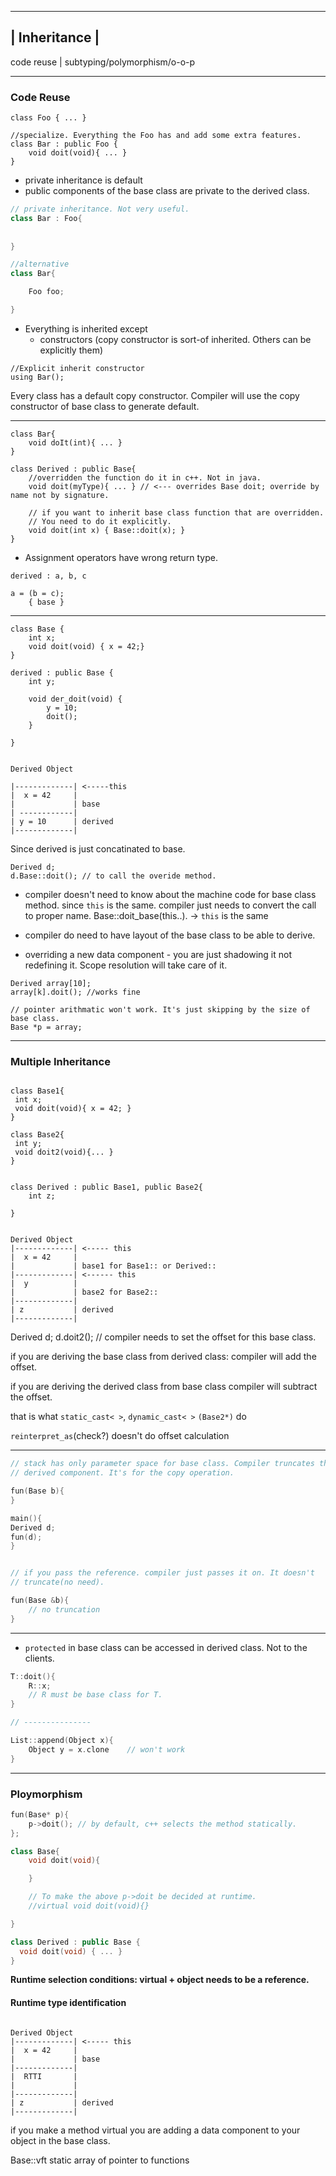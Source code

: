 --------------
| Inheritance |
--------------

code reuse |  subtyping/polymorphism/o-o-p

---

### Code Reuse

```
class Foo { ... }

//specialize. Everything the Foo has and add some extra features.
class Bar : public Foo {
    void doit(void){ ... }
}
```

* private inheritance is default
 * public components of the base class are private to the derived class.
```C++
// private inheritance. Not very useful.
class Bar : Foo{
    
    
}

//alternative
class Bar{

    Foo foo;    

}
```

* Everything is inherited except 
    * constructors (copy constructor is sort-of inherited. Others can be
      explicitly them)

```
//Explicit inherit constructor
using Bar();
```

Every class has a default copy constructor. Compiler will use the copy
constructor of base class to generate default.

---

```
class Bar{
    void doIt(int){ ... }
}

class Derived : public Base{
    //overridden the function do it in c++. Not in java.
    void doit(myType){ ... } // <--- overrides Base doit; override by name not by signature.

    // if you want to inherit base class function that are overridden.
    // You need to do it explicitly.
    void doit(int x) { Base::doit(x); }
}
```

* Assignment operators have wrong return type.
```
derived : a, b, c

a = (b = c);
    { base }
```
---

```
class Base {
    int x;
    void doit(void) { x = 42;}
}

derived : public Base {
    int y;    

    void der_doit(void) {
        y = 10;
        doit();
    }

}
```

```

Derived Object

|-------------| <-----this
|  x = 42     |
|             | base
| ------------|
| y = 10      | derived
|-------------|
```

Since derived is just concatinated to base.

```
Derived d;
d.Base::doit(); // to call the overide method.
```

* compiler doesn't need to know about the machine code for base class
  method. since `this` is the same. compiler just needs to convert the call to
  proper name. Base::doit_base(this..). -> `this` is the same

* compiler do need to have layout of the base class to be able to
  derive.


* overriding a new data component - you are just shadowing it not
  redefining it. Scope resolution will take care of it.

```
Derived array[10];
array[k].doit(); //works fine

// pointer arithmatic won't work. It's just skipping by the size of base class.
Base *p = array; 
```
---

### Multiple Inheritance

```

class Base1{
 int x;
 void doit(void){ x = 42; }    
}

class Base2{
 int y;
 void doit2(void){... }    
}


class Derived : public Base1, public Base2{
    int z;    

}

```

```

Derived Object
|-------------| <----- this
|  x = 42     |
|             | base1 for Base1:: or Derived::
|-------------| <------ this
|  y          |
|             | base2 for Base2::
|-------------|
| z           | derived
|-------------|
```

Derived d;
d.doit2(); // compiler needs to set the offset for this base class.

if you are deriving the base class from derived class: compiler will add
    the offset.

if you are deriving the derived class from base class compiler will
    subtract the offset.

that is what `static_cast< >`, `dynamic_cast< >` `(Base2*)` do

`reinterpret_as`(check?) doesn't do offset calculation

---

```C++
// stack has only parameter space for base class. Compiler truncates the
// derived component. It's for the copy operation.

fun(Base b){
}

main(){
Derived d;
fun(d);    
}


// if you pass the reference. compiler just passes it on. It doesn't
// truncate(no need).

fun(Base &b){
    // no truncation
}
```

---

* `protected` in base class can be accessed in derived class. Not to the clients.

```C++
T::doit(){
    R::x;
    // R must be base class for T.
}

// ---------------

List::append(Object x){
    Object y = x.clone    // won't work
}

```

---

### Ploymorphism

```C++
fun(Base* p){
    p->doit(); // by default, c++ selects the method statically. 
};

class Base{
    void doit(void){       

    }

    // To make the above p->doit be decided at runtime.
    //virtual void doit(void){}

}

class Derived : public Base {
  void doit(void) { ... }  
}

```

**Runtime selection conditions: virtual + object needs to be a reference.**


#### Runtime type identification

```

Derived Object
|-------------| <----- this
|  x = 42     |
|             | base
|-------------| 
|  RTTI       |
|             |
|-------------|
| z           | derived
|-------------|
```


if you make a method virtual you are adding a data component to your
    object in the base class.


Base::vft
static array of pointer to functions
